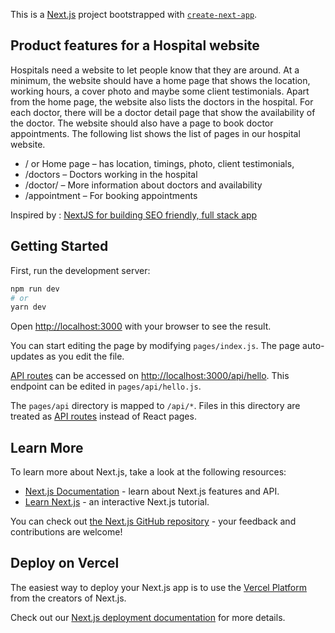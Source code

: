 This is a [Next.js](https://nextjs.org/) project bootstrapped with [`create-next-app`](https://github.com/vercel/next.js/tree/canary/packages/create-next-app).

## Product features for a Hospital website
Hospitals need a website to let people know that they are around. At a minimum, the website should have a home page that shows the location, working hours, a cover photo and maybe some client testimonials. Apart from the home page, the website also lists the doctors in the hospital. For each doctor, there will be a doctor detail page that show the availability of the doctor. The website should also have a page to book doctor appointments. The following list shows the list of pages in our hospital website.

- / or Home page – has location, timings, photo, client testimonials,
- /doctors – Doctors working in the hospital
- /doctor/<slug> – More information about doctors and availability
- /appointment – For booking appointments
  
 Inspired by : [NextJS for building SEO friendly, full stack app](https://vijayt.com/post/nextjs-for-building-seo-friendly-full-stack-app/)


## Getting Started

First, run the development server:

```bash
npm run dev
# or
yarn dev
```

Open [http://localhost:3000](http://localhost:3000) with your browser to see the result.

You can start editing the page by modifying `pages/index.js`. The page auto-updates as you edit the file.

[API routes](https://nextjs.org/docs/api-routes/introduction) can be accessed on [http://localhost:3000/api/hello](http://localhost:3000/api/hello). This endpoint can be edited in `pages/api/hello.js`.

The `pages/api` directory is mapped to `/api/*`. Files in this directory are treated as [API routes](https://nextjs.org/docs/api-routes/introduction) instead of React pages.

## Learn More

To learn more about Next.js, take a look at the following resources:

- [Next.js Documentation](https://nextjs.org/docs) - learn about Next.js features and API.
- [Learn Next.js](https://nextjs.org/learn) - an interactive Next.js tutorial.

You can check out [the Next.js GitHub repository](https://github.com/vercel/next.js/) - your feedback and contributions are welcome!

## Deploy on Vercel

The easiest way to deploy your Next.js app is to use the [Vercel Platform](https://vercel.com/new?utm_medium=default-template&filter=next.js&utm_source=create-next-app&utm_campaign=create-next-app-readme) from the creators of Next.js.

Check out our [Next.js deployment documentation](https://nextjs.org/docs/deployment) for more details.
